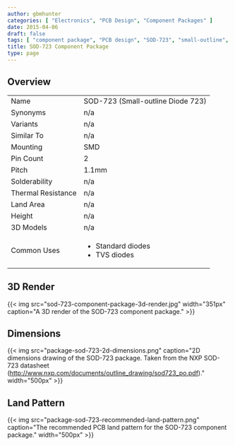 ```yaml
---
author: gbmhunter
categories: [ "Electronics", "PCB Design", "Component Packages" ]
date: 2015-04-06
draft: false
tags: [ "component package", "PCB design", "SOD-723", "small-outline", "diode" ]
title: SOD-723 Component Package
type: page
---
```


## Overview

<table>
<tbody >
<tr>
<td>Name</td>
<td>SOD-723 (Small-outline Diode 723)</td>
</tr>
<tr >
<td >Synonyms</td>
<td >n/a</td>
</tr>
<tr >
<td >Variants</td>
<td >n/a</td>
</tr>
<tr >
<td >Similar To</td>
<td >n/a</td>
</tr>
<tr >
<td >Mounting</td>
<td >SMD</td>
</tr>
<tr >
<td >Pin Count</td>
<td >2</td>
</tr>
<tr >
<td >Pitch</td>
<td >1.1mm</td>
</tr>
<tr >
<td >Solderability</td>
<td >n/a</td>
</tr>
<tr >
<td >Thermal Resistance</td>
<td >n/a</td>
</tr>
<tr >
<td >Land Area</td>
<td >n/a</td>
</tr>
<tr >
<td >Height</td>
<td >n/a</td>
</tr>
<tr >
<td >3D Models</td>
<td >n/a
</td>
</tr>
<tr >
<td >Common Uses</td>
<td >
<ul>
<li>Standard diodes</li>
<li>TVS diodes</li>
</ul>
</td>
</tr>
</tbody>
</table>

## 3D Render

{{< img src="sod-723-component-package-3d-render.jpg" width="351px" caption="A 3D render of the SOD-723 component package."  >}}

## Dimensions

{{< img src="package-sod-723-2d-dimensions.png" caption="2D dimensions drawing of the SOD-723 package. Taken from the NXP SOD-723 datasheet (http://www.nxp.com/documents/outline_drawing/sod723_po.pdf)."  width="500px" >}}

## Land Pattern

{{< img src="package-sod-723-recommended-land-pattern.png" caption="The recommended PCB land pattern for the SOD-723 component package."  width="500px" >}}
